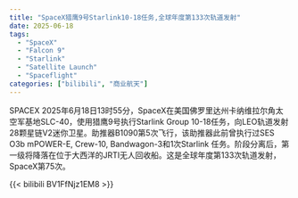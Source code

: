 ```yaml
---
title: "SpaceX猎鹰9号Starlink10-18任务,全球年度第133次轨道发射"
date: 2025-06-18
tags:
  - "SpaceX"
  - "Falcon 9"
  - "Starlink"
  - "Satellite Launch"
  - "Spaceflight"
categories: ["bilibili", "商业航天"]
---
```


SPACEX
2025年6月18日13时55分，SpaceX在美国佛罗里达州卡纳维拉尔角太空军基地SLC-40，使用猎鹰9号执行Starlink Group 10-18任务，向LEO轨道发射28颗星链V2迷你卫星。助推器B1090第5次飞行，该助推器此前曾执行过SES O3b mPOWER-E, Crew-10, Bandwagon-3和1次Starlink 任务。阶段分离后，第一级将降落在位于大西洋的JRTI无人回收船。这是全球年度第133次轨道发射，SpaceX第75次。

{{< bilibili BV1FfNjz1EM8 >}}